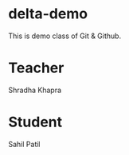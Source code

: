 # delta-demo
This is demo class of Git &amp; Github.

# Teacher 
Shradha Khapra

# Student 
Sahil Patil